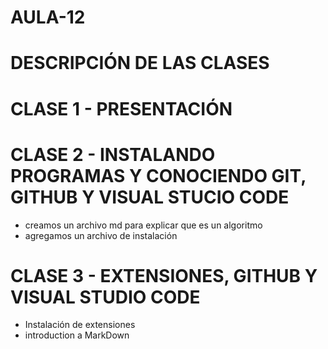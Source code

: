 # AULA-12
# DESCRIPCIÓN DE LAS CLASES

# CLASE 1 - PRESENTACIÓN

# CLASE 2 - INSTALANDO PROGRAMAS Y CONOCIENDO GIT, GITHUB Y VISUAL STUCIO CODE
- creamos un archivo md para explicar que es un algoritmo
-  agregamos un archivo de instalación
# CLASE 3 - EXTENSIONES, GITHUB Y VISUAL STUDIO CODE
- Instalación de extensiones
- introduction a MarkDown